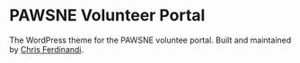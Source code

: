 # PAWSNE Volunteer Portal

The WordPress theme for the PAWSNE voluntee portal. Built and maintained by [Chris Ferdinandi](http://gomakethings.com).